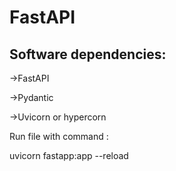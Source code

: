 # FastAPI

## Software dependencies:

->FastAPI

->Pydantic

->Uvicorn or hypercorn

Run file with command :

uvicorn fastapp:app --reload
